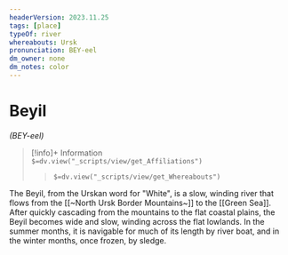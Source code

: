 ```yaml
---
headerVersion: 2023.11.25
tags: [place]
typeOf: river
whereabouts: Ursk
pronunciation: BEY-eel
dm_owner: none
dm_notes: color
---
```

# Beyil
*(BEY-eel)*
>[!info]+ Information  
> `$=dv.view("_scripts/view/get_Affiliations")`  
>> `$=dv.view("_scripts/view/get_Whereabouts")`

The Beyil, from the Urskan word for "White", is a slow, winding river that flows from the [[~North Ursk Border Mountains~]] to the [[Green Sea]]. After quickly cascading from the mountains to the flat coastal plains, the Beyil becomes wide and slow, winding across the flat lowlands. In the summer months, it is navigable for much of its length by river boat, and in the winter months, once frozen, by sledge. 